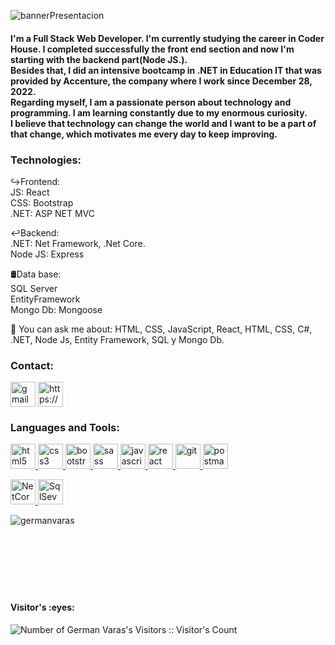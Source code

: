 
![bannerPresentacion](https://user-images.githubusercontent.com/98063133/208578776-2c6639ed-4d5e-40f2-9491-1c6047bfd9f8.jpg)

<h4>
I'm a Full Stack Web Developer. I'm currently studying the career in Coder House. I completed successfully the front end section and now I'm starting with the backend part(Node JS.).<br> Besides that, I did an intensive bootcamp in .NET in Education IT that was provided by Accenture, the company where I work since December 28, 2022. <br>
Regarding myself, I am a passionate person about technology and programming. I am learning constantly due to my enormous curiosity.<br>
I believe that technology can change the world and I want to be a part of that change, which motivates me every day to keep improving.
</h4>

<h3>Technologies:</h3>

↪Frontend:</br>
    JS: React</br>
    CSS: Bootstrap </br>
    .NET: ASP NET MVC

↩Backend:</br>
    .NET: Net Framework, .Net Core.</br>
    Node JS: Express 
    

🛢Data base:</br>
    SQL Server </br>
    EntityFramework</br>
    Mongo Db: Mongoose

💬 You can ask me about: HTML, CSS, JavaScript, React,  HTML, CSS, C#, .NET, Node Js, Entity Framework, SQL y Mongo Db.
  
<h3> Contact:</h3>

<p align="left">
<a href="mailto:ger.varas.97@gmail.com?Subject=Contact%20from%20Github" target="_blank"><img align="center" src="https://upload.wikimedia.org/wikipedia/commons/7/7e/Gmail_icon_%282020%29.svg" alt="gmail logo" height="40" width="40"/></a>
<a href="https://www.linkedin.com/in/german-varas-186087236/" target="_blank"><img align="center" src="https://cdn-icons-png.flaticon.com/512/174/174857.png" alt="https://www.linkedin.com/in/german-varas-186087236/" height="40" width="40" /></a>
</p>

<h3 align="left">Languages and Tools:</h3>
<p align="left">  
<a href="https://www.w3.org/html/" target="_blank"> <img src="https://upload.wikimedia.org/wikipedia/commons/thumb/3/38/HTML5_Badge.svg/600px-HTML5_Badge.svg.png" alt="html5" width="40" height="40"/> </a>
<a href="https://www.w3schools.com/css/" target="_blank"> <img src="https://cdn4.iconfinder.com/data/icons/social-media-logos-6/512/121-css3-512.png" alt="css3" width="40" height="40"/> </a> 
<a href="https://getbootstrap.com" target="_blank"> <img src="https://upload.wikimedia.org/wikipedia/commons/thumb/b/b2/Bootstrap_logo.svg/1024px-Bootstrap_logo.svg.png" alt="bootstrap" width="40" height="40"/> </a>
<a href="https://getbootstrap.com" target="_blank"> <img src="https://upload.wikimedia.org/wikipedia/commons/9/96/Sass_Logo_Color.svg" alt="sass" width="40" height="40"/> </a>    
<a href="https://developer.mozilla.org/en-US/docs/Web/JavaScript" target="_blank"> <img src="https://upload.wikimedia.org/wikipedia/commons/thumb/9/99/Unofficial_JavaScript_logo_2.svg/1024px-Unofficial_JavaScript_logo_2.svg.png" alt="javascript" width="40" height="40"/> </a> 
<a href="https://reactjs.org/" target="_blank"> <img src="https://seeklogo.com/images/R/react-logo-7B3CE81517-seeklogo.com.png" alt="react" width="40" height="40"/> </a> 
<a href="https://git-scm.com/" target="_blank"> <img src="https://www.vectorlogo.zone/logos/git-scm/git-scm-icon.svg" alt="git" width="40" height="40"/> </a> 
<a href="https://postman.com" target="_blank"> <img src="https://www.vectorlogo.zone/logos/getpostman/getpostman-icon.svg" alt="postman" width="40" height="40"/> </a> 
<div>
<a href="https://postman.com" target="_blank"> <img src="https://upload.wikimedia.org/wikipedia/commons/e/ee/.NET_Core_Logo.svg" alt="NetCore" width="40" height="40"/> </a>
<a href="https://postman.com" target="_blank"> <img src="https://res.cloudinary.com/dveku4pvl/image/upload/v1671504283/icons8-microsoft-sql-server-48_vwe7pe.png" alt="SqlSever" width="40" height="40"/> </a> 
<div>
<p><img align="left" src="https://github-readme-stats.vercel.app/api/top-langs?username=germanvaras&show_icons=true&theme=dark&locale=en&layout=compact" alt="germanvaras" /></p>
</br></div></br>

</br>
</br>
</br>
</br>
</br>
<h4 align="left">Visitor's :eyes:</h4>

<p align="left"><img img align="left" src="https://profile-counter.glitch.me/{germanvaras}/count.svg" alt="Number of German Varas's Visitors :: Visitor's Count" /></p>
